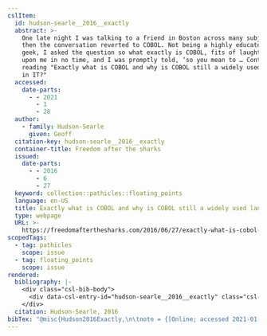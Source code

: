 ```yaml
---
cslItem:
  id: hudson-searle__2016__exactly
  abstract: >-
    One late night I was talking to a friend in Boston across many subjects and
    then the conversation reverted to COBOL. Not being a highly educated IT
    geek, I asked the question so what exactly is COBOL, fits of laughter was
    upon me in no time, and I was promptly told, ‘so you mean to … Continue
    reading "Exactly what is COBOL and why is COBOL still a widely used language
    in IT?"
  accessed:
    date-parts:
      - - 2021
        - 1
        - 28
  author:
    - family: Hudson-Searle
      given: Geoff
  citation-key: hudson-searle__2016__exactly
  container-title: Freedom after the sharks
  issued:
    date-parts:
      - - 2016
        - 6
        - 27
  keyword: collection::pathicles::floating_points
  language: en-US
  title: Exactly what is COBOL and why is COBOL still a widely used language in IT?
  type: webpage
  URL: >-
    https://freedomafterthesharks.com/2016/06/27/exactly-what-is-cobol-and-why-is-cobol-still-a-widely-used-language-in-it/
scopedTags:
  - tag: pathicles
    scope: issue
  - tag: floating_points
    scope: issue
rendered:
  bibliography: |-
    <div class="csl-bib-body">
      <div data-csl-entry-id="hudson-searle__2016__exactly" class="csl-entry">Hudson-Searle, G. 2016 <i>Exactly what is COBOL and why is COBOL still a widely used language in IT?</i>, <i>Freedom after the sharks</i>. Available at: https://freedomafterthesharks.com/2016/06/27/exactly-what-is-cobol-and-why-is-cobol-still-a-widely-used-language-in-it/ (Accessed: January 28, 2021).</div>
    </div>
  citation: Hudson-Searle, 2016
bibTex: "@misc{Hudson2016Exactly,\n\tnote = {[Online; accessed 2021-01-28]},\n\tauthor = {Hudson-Searle, Geoff},\n\tyear = {2016},\n\tmonth = {jun 27},\n\ttitle = {Exactly what is {COBOL} and why is {COBOL} still a widely used language in {IT}?},\n\thowpublished = {https://freedomafterthesharks.com/2016/06/27/exactly-what-is-cobol-and-why-is-cobol-still-a-widely-used-language-in-it/},\n}\n\n"
---
```

